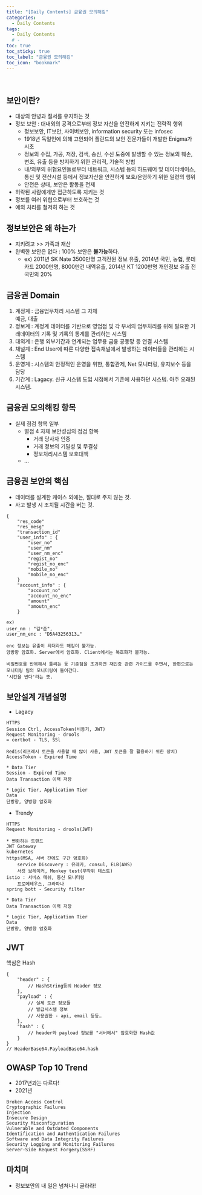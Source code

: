 ```yaml
---
title: "[Daily Contents] 금융권 모의해킹"
categories:
  - Daily Contents
tags:
  - Daily Contents
  # -
toc: true
toc_sticky: true
toc_label: "금융권 모의해킹"
toc_icon: "bookmark"
---
```


<br>

## 보안이란?

- 대상의 안녕과 질서를 유지하는 것
- 정보 보안 : 대내외의 공격으로부터 정보 자산을 안전하게 지키는 전략적 행위
  - 정보보안, IT보안, 사이버보안, information security 또는 infosec
  - 1918년 독일인에 의해 고안되어 폴란드의 보안 전문가들이 개발한 Enigma가 시초
  - 정보의 수집, 가공, 저장, 검색, 송신, 수신 도중에 발생할 수 있는 정보의 훼손, 변조, 유출 등을 방지하기 위한 관리적, 기술적 방법
  - 내/외부의 위협요인들로부터 네트워크, 시스템 등의 하드웨어 및 데이터베이스, 통신 및 전산시설 등에서 정보자산을 안전하게 보호/운영하기 위한 일련의 행위
  - 안전은 상태, 보안은 활동을 전제
- 허락된 사람에게만 접근하도록 지키는 것
- 정보를 여러 위협으로부터 보호하는 것
- 예외 처리를 철저히 하는 것

## 정보보안은 왜 하는가

- 지키려고 >> 가족과 재산
- 완벽한 보안은 없다 : 100% 보안은 **불가능**하다.
  - ex) 2011년 SK Nate 3500만명 고객전원 정보 유출, 2014년 국민, 농협, 롯데카드 2000만명, 8000만건 내역유출, 2014년 KT 1200만명 개인정보 유출 전 국민의 20%

## 금융권 Domain

1. 계정계 : 금융업무처리 시스템 그 자체 <br>
   예금, 대출
2. 정보계 : 계정계 데이터를 기반으로 영업점 및 각 부서의 업무처리를 위해 필요한 거래데이터의 기록 및 기록의 통계를 관리하는 시스템
3. 대외계 : 은행 외부기간과 연계되는 업무용 금융 공동망 등 연결 시스템
4. 채널계 : End User에 따른 다양한 접속채널에서 발생하는 데이터들을 관리하는 시스템
5. 운영계 : 시스템의 안정적인 운영을 위한, 통합관제, Net 모니터링, 유지보수 등을 담당
6. 기간계 : Lagacy. 신규 시스템 도입 시점에서 기존에 사용하던 시스템. 아주 오래된 시스템.

## 금융권 모의해킹 항목

- 실제 점검 항목 일부
  - 별점 4 자체 보안성심의 점검 항목
    - 거래 당사자 인증
    - 거래 정보의 기밀성 및 무결성
    - 정보처리시스템 보호대책
  - …

## 금융권 보안의 핵심

- 데이터를 설계한 케이스 외에는, 절대로 주지 않는 것.
- 사고 발생 시 조치될 시간을 버는 것.

```
{
	"res_code"
    "res_mesg"
    "transaction_id"
    "user_info" : {
    	"user_no"
        "user_nm"
        "user_nm_enc"
        "regist_no"
        "regist_no_enc"
        "mobile_no"
        "mobile_no_enc"
    }
    "account_info" : {
    	"account_no"
        "account_no_enc"
        "amount"
        "amoutn_enc"
    }
```

```
ex)
user_nm : "김*준",
user_nm_enc : "D5A43256313…"
```

```
enc 정보는 유출이 되더라도 해킹이 불가능.
양방향 암호화. Server에서 암호화. Client에서는 복호화가 불가능.
```

```
비밀번호를 반복해서 틀리는 등 기준점을 초과하면 재인증 관련 가이드를 주면서, 한편으로는 모니터링 팀의 모니터링이 들어간다.
'시간을 번다'라는 뜻.
```

## 보안설계 개념설명

- Lagacy

```
HTTPS
Session Ctrl, AccessToken(비동기, JWT)
Request Monitoring - drools
= certbot - TLS, SSl
```

```
Redis(리프레시 토큰을 사용할 때 많이 사용, JWT 토큰을 잘 활용하기 위한 장치)
AccessToken - Expired Time
```

```
* Data Tier
Session - Expired Time
Data Transaction 이력 저장
```

```
* Logic Tier, Application Tier
Data
단방향, 양방향 암호화
```

- Trendy

```
HTTPS
Request Monitoring - drools(JWT)
```

```
* 변화하는 트랜드
JWT Gateway
kubernetes
https(MSA, 서버 간에도 구간 암호화)
	service Discovery : 유레카, consul, ELB(AWS)
    서킷 브레이커, Monkey test(무작위 테스트)
istio : 서비스 메쉬, 통신 모니터링
	프로메테우스, 그라파나
spring bott - Security filter
```

```
* Data Tier
Data Transaction 이력 저장
```

```
* Logic Tier, Application Tier
Data
단방향, 양방향 암호화
```

## JWT

핵심은 Hash

```
{
	"header" : {
    	// HashString등의 Header 정보
    },
    "payload" : {
    	// 실제 토큰 정보들
        // 발급시스템 정보
        // 사용권한 - api, email 등등…
    },
    "hash" : {
    	// header와 payload 정보를 "서버에서" 암호화한 Hash값
    }
}
// HeaderBase64.PayloadBase64.hash
```

## OWASP Top 10 Trend

- 2017년과는 다르다!
- 2021년

```
Broken Access Control
Cryptographic Failures
Injection
Insecure Design
Security Misconfiguration
Vulnerable and Outdated Components
Identification and Authentication Failures
Software and Data Integrity Failures
Security Logging and Monitoring Failures
Server-Side Request Forgery(SSRF)
```

## 마치며

- 정보보안의 내 일은 넘쳐나니 골라라!
